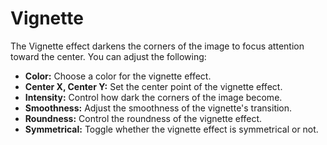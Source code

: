 # Vignette  

The Vignette effect darkens the corners of the image to focus attention toward the center. You can adjust the following:

- **Color:** Choose a color for the vignette effect.
- **Center X, Center Y:** Set the center point of the vignette effect.
- **Intensity:** Control how dark the corners of the image become.
- **Smoothness:** Adjust the smoothness of the vignette's transition.
- **Roundness:** Control the roundness of the vignette effect.
- **Symmetrical:** Toggle whether the vignette effect is symmetrical or not.
